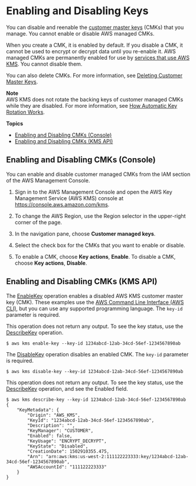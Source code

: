 # Enabling and Disabling Keys<a name="enabling-keys"></a>

You can disable and reenable the [customer master keys](concepts.md#master_keys) \(CMKs\) that you manage\. You cannot enable or disable AWS managed CMKs\.

When you create a CMK, it is enabled by default\. If you disable a CMK, it cannot be used to encrypt or decrypt data until you re\-enable it\. AWS managed CMKs are permanently enabled for use by [services that use AWS KMS](service-integration.md)\. You cannot disable them\.

You can also delete CMKs\. For more information, see [Deleting Customer Master Keys](deleting-keys.md)\.

**Note**  
AWS KMS does not rotate the backing keys of customer managed CMKs while they are disabled\. For more information, see [How Automatic Key Rotation Works](rotate-keys.md#rotate-keys-how-it-works)\.

**Topics**
+ [Enabling and Disabling CMKs \(Console\)](#enabling-keys-console)
+ [Enabling and Disabling CMKs \(KMS API\)](#enabling-keys-api)

## Enabling and Disabling CMKs \(Console\)<a name="enabling-keys-console"></a>

You can enable and disable customer managed CMKs from the IAM section of the AWS Management Console\.

1. Sign in to the AWS Management Console and open the AWS Key Management Service \(AWS KMS\) console at [https://console\.aws\.amazon\.com/kms](https://console.aws.amazon.com/kms)\.

1. To change the AWS Region, use the Region selector in the upper\-right corner of the page\.

1. In the navigation pane, choose **Customer managed keys**\.

1. Select the check box for the CMKs that you want to enable or disable\.

1. To enable a CMK, choose **Key actions**, **Enable**\. To disable a CMK, choose **Key actions**, **Disable**\.

## Enabling and Disabling CMKs \(KMS API\)<a name="enabling-keys-api"></a>

The [EnableKey](https://docs.aws.amazon.com/kms/latest/APIReference/API_EnableKey.html) operation enables a disabled AWS KMS customer master key \(CMK\)\. These examples use the [AWS Command Line Interface \(AWS CLI\)](https://aws.amazon.com/cli/), but you can use any supported programming language\. The `key-id` parameter is required\.

This operation does not return any output\. To see the key status, use the [DescribeKey](https://docs.aws.amazon.com/kms/latest/APIReference/API_DescribeKey.html) operation\.

```
$ aws kms enable-key --key-id 1234abcd-12ab-34cd-56ef-1234567890ab
```

The [DisableKey](https://docs.aws.amazon.com/kms/latest/APIReference/API_DisableKey.html) operation disables an enabled CMK\. The `key-id` parameter is required\.

```
$ aws kms disable-key --key-id 1234abcd-12ab-34cd-56ef-1234567890ab
```

This operation does not return any output\. To see the key status, use the [DescribeKey](https://docs.aws.amazon.com/kms/latest/APIReference/API_DescribeKey.html) operation, and see the Enabled field\.

```
$ aws kms describe-key --key-id 1234abcd-12ab-34cd-56ef-1234567890ab
{
    "KeyMetadata": {
        "Origin": "AWS_KMS",
        "KeyId": "1234abcd-12ab-34cd-56ef-1234567890ab",
        "Description": "",
        "KeyManager": "CUSTOMER",
        "Enabled": false,
        "KeyUsage": "ENCRYPT_DECRYPT",
        "KeyState": "Disabled",
        "CreationDate": 1502910355.475,
        "Arn": "arn:aws:kms:us-west-2:111122223333:key/1234abcd-12ab-34cd-56ef-1234567890ab",
        "AWSAccountId": "111122223333"
    }
}
```